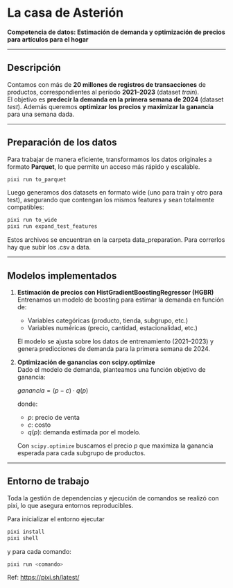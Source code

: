 # La casa de Asterión  
**Competencia de datos: Estimación de demanda y optimización de precios para artículos para el hogar**

---

## Descripción
Contamos con más de **20 millones de registros de transacciones** de productos, correspondientes al período **2021–2023** (dataset *train*).  
El objetivo es **predecir la demanda en la primera semana de 2024** (dataset *test*). Además queremos **optimizar los precios y maximizar la ganancia** para una semana dada.

---

## Preparación de los datos

Para trabajar de manera eficiente, transformamos los datos originales a formato **Parquet**, lo que permite un acceso más rápido y escalable.

```bash
pixi run to_parquet
```

Luego generamos dos datasets en formato wide (uno para train y otro para test), asegurando que contengan los mismos features y sean totalmente compatibles:

```bash
pixi run to_wide
pixi run expand_test_features
```

Estos archivos se encuentran en la carpeta data_preparation. Para correrlos hay que subir los .csv a data. 

---
## Modelos implementados

1. **Estimación de precios con HistGradientBoostingRegressor (HGBR)**  
   Entrenamos un modelo de boosting para estimar la demanda en función de:
   - Variables categóricas (producto, tienda, subgrupo, etc.)
   - Variables numéricas (precio, cantidad, estacionalidad, etc.)

   El modelo se ajusta sobre los datos de entrenamiento (2021–2023) y genera predicciones de demanda para la primera semana de 2024.

2. **Optimización de ganancias con scipy.optimize**  
   Dado el modelo de demanda, planteamos una función objetivo de ganancia:

   $\textit{ganancia} = (p - c) \cdot q(p)$

   donde:  
   - $p$: precio de venta  
   - $c$: costo  
   - $q(p)$: demanda estimada por el modelo.

   Con `scipy.optimize` buscamos el precio $p$ que maximiza la ganancia esperada para cada subgrupo de productos.

---

## Entorno de trabajo

Toda la gestión de dependencias y ejecución de comandos se realizó con pixi, lo que asegura entornos reproducibles.

Para inicializar el entorno ejecutar 
```bash
pixi install
pixi shell
```
y para cada comando:

```bash
pixi run <comando>
```

Ref: https://pixi.sh/latest/